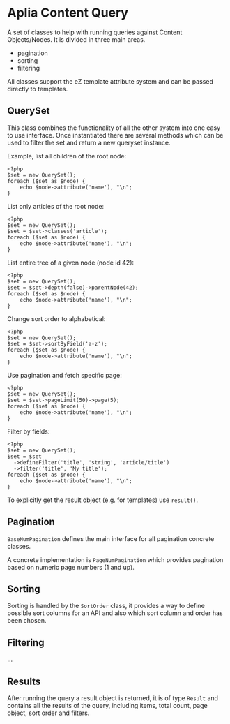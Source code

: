 # Aplia Content Query

A set of classes to help with running queries against Content Objects/Nodes.
It is divided in three main areas.

- pagination
- sorting
- filtering

All classes support the eZ template attribute system and can be passed directly
to templates.

## QuerySet

This class combines the functionality of all the other system into one easy
to use interface. Once instantiated there are several methods which can be
used to filter the set and return a new queryset instance.

Example, list all children of the root node:

```
<?php
$set = new QuerySet();
foreach ($set as $node) {
    echo $node->attribute('name'), "\n";
}
```

List only articles of the root node:

```
<?php
$set = new QuerySet();
$set = $set->classes('article');
foreach ($set as $node) {
    echo $node->attribute('name'), "\n";
}
```

List entire tree of a given node (node id 42):

```
<?php
$set = new QuerySet();
$set = $set->depth(false)->parentNode(42);
foreach ($set as $node) {
    echo $node->attribute('name'), "\n";
}
```

Change sort order to alphabetical:

```
<?php
$set = new QuerySet();
$set = $set->sortByField('a-z');
foreach ($set as $node) {
    echo $node->attribute('name'), "\n";
}
```

Use pagination and fetch specific page:

```
<?php
$set = new QuerySet();
$set = $set->pageLimit(50)->page(5);
foreach ($set as $node) {
    echo $node->attribute('name'), "\n";
}
```

Filter by fields:

```
<?php
$set = new QuerySet();
$set = $set
  ->defineFilter('title', 'string', 'article/title')
  ->filter('title', 'My title');
foreach ($set as $node) {
    echo $node->attribute('name'), "\n";
}
```

To explicitly get the result object (e.g. for templates) use `result()`.

## Pagination

`BaseNumPagination` defines the main interface for all pagination concrete classes.

A concrete implementation is `PageNumPagination` which provides pagination based
on numeric page numbers (1 and up).

## Sorting

Sorting is handled by the `SortOrder` class, it provides a way to define possible
sort columns for an API and also which sort column and order has been chosen.

## Filtering

...

## Results

After running the query a result object is returned, it is of type `Result`
and contains all the results of the query, including items, total count,
page object, sort order and filters.